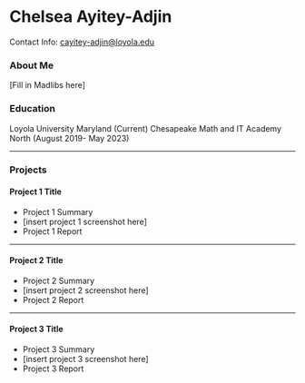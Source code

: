 # Chelsea Ayitey-Adjin
Contact Info: cayitey-adjin@loyola.edu
### About Me 
[Fill in Madlibs here]

### Education 
Loyola University Maryland (Current)
Chesapeake Math and IT Academy North (August 2019- May 2023)
***
### Projects

#### Project 1 Title
 - Project 1 Summary
 - [insert project 1 screenshot here]
 - Project 1 Report
***
#### Project 2 Title
 - Project 2 Summary
 - [insert project 2 screenshot here]
 - Project 2 Report
***
#### Project 3 Title
 - Project 3 Summary
 - [insert project 3 screenshot here]
 - Project 3 Report
